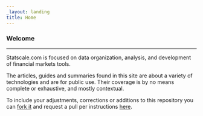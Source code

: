 ```yaml
---
_layout: landing
title: Home
---
```


### Welcome

---

Statscale.com is focused on data organization, analysis, and development of financial markets tools.

The articles, guides and summaries found in this site are about a variety of technologies and are for public use.  Their coverage is by no means complete or exhaustive, and mostly contextual.  

To include your adjustments, corrections or additions to this repository you can <a href="https://docs.github.com/en/pull-requests/collaborating-with-pull-requests/working-with-forks/fork-a-repo" target="window">fork it</a> and request a pull per instructions <a href="https://docs.github.com/en/pull-requests/collaborating-with-pull-requests/working-with-forks/fork-a-repo" target="window">here</a>.

